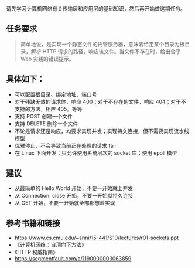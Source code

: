 

请先学习计算机网络有关传输层和应用层的基础知识，然后再开始做这期任务。

## 任务要求
> 简单地说，是实现一个静态文件的托管服务器，意味着给定某个目录为根目录，解析 HTTP 请求的路径，响应该文件。当文件不存在时，给出合乎 Web 实践的错误提示。

## 具体如下：

- 可以配置根目录、绑定地址、端口号
- 对于残缺无效的请求体，响应 400；对于不存在的文件，响应 404；对于不支持的方法，相应 405。等等   
- 支持 POST 创建一个文件
- 支持 DELETE 删除一个文件
- 不论是请求还是响应，均要求实现并发；实现持久连接，但不需要实现流水线模型  
- 优雅停止，不会导致当前正在处理的请求 fail
- 在 Linux 下面开发；只允许使用系统层次的 socket 库；使用 epoll 模型
## 建议
- 从最简单的 Hello World 开始，不要一开始就上并发   
- 从 Connection: close 开始，不要一开始就持久连接
- 从 GET 开始，不要一开始就全部都想着实现     

## 参考书籍和链接
- https://www.cs.cmu.edu/~srini/15-441/S10/lectures/r01-sockets.ppt
- 《计算机网络：自顶向下方法》
- 《HTTP 权威指南》
- https://segmentfault.com/a/1190000003063859